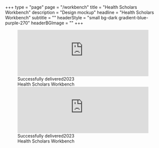 +++
type = "page"
page = "/workbench"
title = "Health Scholars Workbench"
description = "Design mockup"
headline = "Health Scholars Workbench"
subtitle = ""
headerStyle = "small bg-dark gradient-blue-purple-270"
headerBGImage = ""
+++
<div class="container-xl">
 <figure class="media-item media-light mw-62rem mr-ml-a">
    <div class="media-wrap video lazyload" style="box-shadow: var(--shadow-1);">
      <iframe class="lazyload" src="https://www.youtube.com/embed/VGTY7bCSTx8"" data-src="https://www.youtube.com/embed/VGTY7bCSTx8"" width="100%" height="auto" frameborder="0" webkitallowfullscreen mozallowfullscreen allowfullscreen></iframe>
      <time class="time-stamp" datetime="2021">
        <span class="sr-only">Successfully delivered</span>2023</time>
      <figcaption class="media-caption" aria-hidden="true">
        <span class="project-title">Health Scholars Workbench</span>
      </figcaption>
    </div>
    <noscript>
      <div class="media-wrap video" style="box-shadow: var(--shadow-1);">
        <iframe class="" src="https://www.youtube.com/embed/VGTY7bCSTx8"" width="100%" height="auto" frameborder="0" webkitallowfullscreen mozallowfullscreen allowfullscreen></iframe>
        <time class="time-stamp" datetime="2021">
          <span class="sr-only">Successfully delivered</span>2023</time>
         <figcaption class="media-caption" aria-hidden="true">
          <span class="project-title">Health Scholars Workbench</span>
        </figcaption>
      </div>
    </noscript>
  </figure>
</div>
